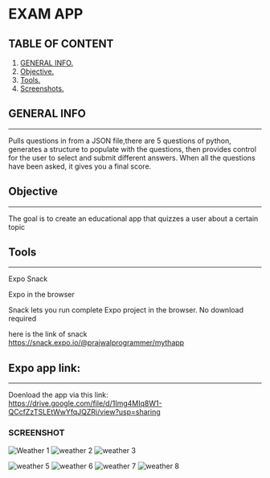 # EXAM APP
## TABLE OF CONTENT
1. [GENERAL INFO. ](#GENERAL_INFO)
2. [Objective. ](#Objective)
3. [Tools. ](#Tools)
4. [Screenshots. ](#Screenshots)
<a name="GENERAL_INFO"></a>
## GENERAL INFO
***
Pulls questions in from a JSON file,there are 5 questions of python, generates a structure to populate with the questions,
then provides control for the user to select and submit different answers. When all the questions have been asked, it gives you a final score.

<a name="Objective"></a>
## Objective
***
The goal is to create an educational app that quizzes a user about a certain topic 

<a name="Tools"></a>
## Tools
***
Expo Snack

Expo in the browser

Snack lets you run complete Expo project in the browser. No download required

here is the link of snack
https://snack.expo.io/@prajwalprogrammer/mythapp

 ## Expo app link:
 ***
 Doenload the app via this link:
 https://drive.google.com/file/d/1Img4MIq8W1-QCcfZzTSLEtWwYfqJQZRj/view?usp=sharing

<a name="Screenshots"></a>
### SCREENSHOT
![Weather 1](https://user-images.githubusercontent.com/76836929/117402011-3d2ce280-af23-11eb-8ca8-271da583eba9.jpeg)
![weather 2](https://user-images.githubusercontent.com/76836929/117402031-4322c380-af23-11eb-85fb-4c358f3200e5.jpeg)
![weather 3](https://user-images.githubusercontent.com/76836929/117402038-461db400-af23-11eb-9b64-f9d71ab3618f.jpeg)

![weather 5](https://user-images.githubusercontent.com/76836929/117402069-546bd000-af23-11eb-9d86-ed605b578b0f.jpeg)
![weather 6](https://user-images.githubusercontent.com/76836929/117402077-5766c080-af23-11eb-8212-186460dc716b.jpeg)
![weather 7](https://user-images.githubusercontent.com/76836929/117402082-59c91a80-af23-11eb-8125-36f7dd73ca0b.jpeg)
![weather 8](https://user-images.githubusercontent.com/76836929/117402085-5c2b7480-af23-11eb-9aac-6607aabe4091.jpeg)




